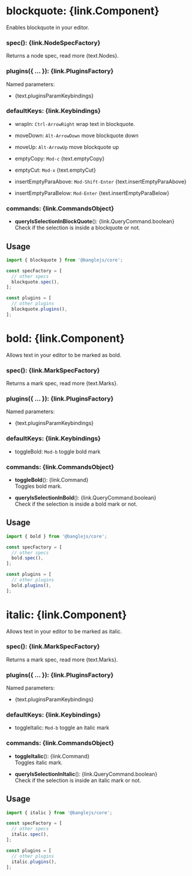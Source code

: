# blockquote: {link.Component}

Enables blockquote in your editor.

### spec(): {link.NodeSpecFactory}

Returns a node spec, read more {text.Nodes}.

### plugins({ ... }): {link.PluginsFactory}

Named parameters:

- {text.pluginsParamKeybindings}

### defaultKeys: {link.Keybindings}

- wrapIn: `Ctrl-ArrowRight` wrap text in blockquote.

- moveDown: `Alt-ArrowDown` move blockquote down

- moveUp: `Alt-ArrowUp` move blockquote up

- emptyCopy: `Mod-c` {text.emptyCopy}

- emptyCut: `Mod-x` {text.emptyCut}

- insertEmptyParaAbove: `Mod-Shift-Enter` {text.insertEmptyParaAbove}

- insertEmptyParaBelow: `Mod-Enter` {text.insertEmptyParaBelow}

### commands: {link.CommandsObject}

- **queryIsSelectionInBlockQuote**(): {link.QueryCommand.boolean}\
  Check if the selection is inside a blockquote or not.

## **Usage**

```js
import { blockquote } from '@banglejs/core';

const specFactory = [
  // other specs
  blockquote.spec(),
];

const plugins = [
  // other plugins
  blockquote.plugins(),
];
```

# bold: {link.Component}

Allows text in your editor to be marked as bold.

### spec(): {link.MarkSpecFactory}

Returns a mark spec, read more {text.Marks}.

### plugins({ ... }): {link.PluginsFactory}

Named parameters:

- {text.pluginsParamKeybindings}

### defaultKeys: {link.Keybindings}

- toggleBold: `Mod-b` toggle bold mark

### commands: {link.CommandsObject}

- **toggleBold**(): {link.Command}\
  Toggles bold mark.

- **queryIsSelectionInBold**(): {link.QueryCommand.boolean}\
  Check if the selection is inside a bold mark or not.

## **Usage**

```js
import { bold } from '@banglejs/core';

const specFactory = [
  // other specs
  bold.spec(),
];

const plugins = [
  // other plugins
  bold.plugins(),
];
```

# italic: {link.Component}

Allows text in your editor to be marked as italic.

### spec(): {link.MarkSpecFactory}

Returns a mark spec, read more {text.Marks}.

### plugins({ ... }): {link.PluginsFactory}

Named parameters:

- {text.pluginsParamKeybindings}

### defaultKeys: {link.Keybindings}

- toggleItalic: `Mod-b` toggle an italic mark

### commands: {link.CommandsObject}

- **toggleItalic**(): {link.Command}\
  Toggles italic mark.

- **queryIsSelectionInItalic**(): {link.QueryCommand.boolean}\
  Check if the selection is inside an italic mark or not.

## **Usage**

```js
import { italic } from '@banglejs/core';

const specFactory = [
  // other specs
  italic.spec(),
];

const plugins = [
  // other plugins
  italic.plugins(),
];
```
